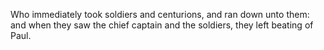 Who immediately took soldiers and centurions, and ran down unto them: and when they saw the chief captain and the soldiers, they left beating of Paul.
